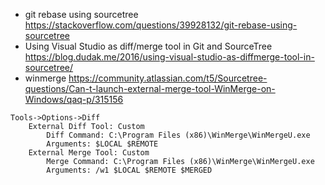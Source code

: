 
- git rebase using sourcetree https://stackoverflow.com/questions/39928132/git-rebase-using-sourcetree
- Using Visual Studio as diff/merge tool in Git and SourceTree https://blog.dudak.me/2016/using-visual-studio-as-diffmerge-tool-in-sourcetree/
- winmerge https://community.atlassian.com/t5/Sourcetree-questions/Can-t-launch-external-merge-tool-WinMerge-on-Windows/qaq-p/315156
```
Tools->Options->Diff
    External Diff Tool: Custom
        Diff Command: C:\Program Files (x86)\WinMerge\WinMergeU.exe
        Arguments: $LOCAL $REMOTE
    External Merge Tool: Custom 
        Merge Command: C:\Program Files (x86)\WinMerge\WinMergeU.exe
        Arguments: /w1 $LOCAL $REMOTE $MERGED
```
